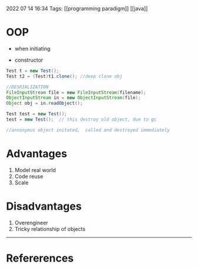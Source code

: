 2022 07 14 16:34
Tags: [[programming paradigm]] [[java]]
# OOP
- when initiating

- constructor

```java
Test t = new Test();
Test t2 = (Test)t1.clone(); //deep clone obj

//DESRIALIZATION 
FileInputStream file = new FileInputStream(filename);
ObjectInputStream in = new ObjectInputStream(file);
Object obj = in.readObject();

Test test = new Test();
test = new Test();  // this destroy old object, due to gc 

//annonymus object initated,  called and destroyed immediately 
```

# Advantages

1. Model real world 
2. Code reuse 
3. Scale 

# Disadvantages

1. Overengineer 
2. Tricky relationship of objects 





--- 
# Refererences 
